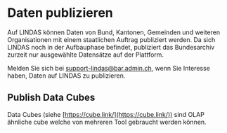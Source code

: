 # Daten publizieren

Auf LINDAS können Daten von Bund, Kantonen, Gemeinden und weiteren Organisationen mit einem staatlichen Auftrag publiziert werden. Da sich LINDAS noch in der Aufbauphase befindet, publiziert das Bundesarchiv zurzeit nur ausgewählte Datensätze auf der Plattform.

Melden Sie sich bei [support-lindas@bar.admin.ch](mailto:support-lindas@bar.admin.ch), wenn Sie Interesse haben, Daten auf LINDAS zu publizieren.

## Publish Data Cubes

Data Cubes (siehe [https://cube.link/](https://cube.link/)) sind  OLAP ähnliche cube welche von mehreren Tool gebraucht werden können.
